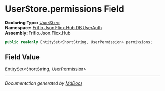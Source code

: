 ﻿<!--  
  <auto-generated>   
    The contents of this file were generated by a tool.  
    Changes to this file may be list if the file is regenerated  
  </auto-generated>   
-->

# UserStore.permissions Field

**Declaring Type:** [UserStore](../index.md)  
**Namespace:** [Friflo.Json.Fliox.Hub.DB.UserAuth](../../index.md)  
**Assembly:** Friflo.Json.Fliox.Hub

```csharp
public readonly EntitySet<ShortString, UserPermission> permissions;
```

## Field Value

EntitySet\<ShortString, [UserPermission](../../UserPermission/index.md)\>

___

*Documentation generated by [MdDocs](https://github.com/ap0llo/mddocs)*
